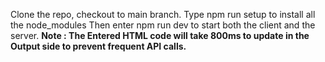 Clone the repo, checkout to main branch.
Type npm run setup to install all the node_modules
Then enter npm run dev to start both the client and the server. 
**Note :  The Entered HTML code will take 800ms to update in the Output side to prevent frequent API calls.**
